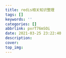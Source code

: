 ```yaml
---
title: redis相关知识整理
tags: []
keywords: ''
categories: []
abbrlink: pxrT76mSOi
date: 2021-03-25 23:22:40
description:
cover:
top_img:
---
```






